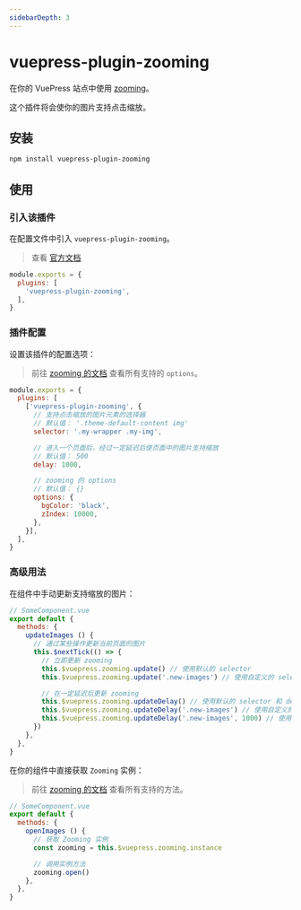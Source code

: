```yaml
---
sidebarDepth: 3
---
```


# vuepress-plugin-zooming <GitHubLink repo="vuepress/vuepress-plugin-zooming"/>

在你的 VuePress 站点中使用 [zooming](https://github.com/kingdido999/zooming)。

这个插件将会使你的图片支持点击缩放。

## 安装

```sh
npm install vuepress-plugin-zooming
```

## 使用

### 引入该插件

在配置文件中引入 `vuepress-plugin-zooming`。

> 查看 [官方文档](https://v1.vuepress.vuejs.org/zh/plugin/using-a-plugin.html)

```js
module.exports = {
  plugins: [
    'vuepress-plugin-zooming',
  ],
}
```

### 插件配置

设置该插件的配置选项：

> 前往 [zooming 的文档](https://desmonding.me/zooming/docs/#/configuration?id=options) 查看所有支持的 `options`。

```js
module.exports = {
  plugins: [
    ['vuepress-plugin-zooming', {
      // 支持点击缩放的图片元素的选择器
      // 默认值： '.theme-default-content img'
      selector: '.my-wrapper .my-img',

      // 进入一个页面后，经过一定延迟后使页面中的图片支持缩放
      // 默认值： 500
      delay: 1000,

      // zooming 的 options
      // 默认值： {}
      options: {
        bgColor: 'black',
        zIndex: 10000,
      },
    }],
  ],
}
```

### 高级用法

在组件中手动更新支持缩放的图片：

```js
// SomeComponent.vue
export default {
  methods: {
    updateImages () {
      // 通过某些操作更新当前页面的图片
      this.$nextTick(() => {
        // 立即更新 zooming
        this.$vuepress.zooming.update() // 使用默认的 selector
        this.$vuepress.zooming.update('.new-images') // 使用自定义的 selector

        // 在一定延迟后更新 zooming
        this.$vuepress.zooming.updateDelay() // 使用默认的 selector 和 delay
        this.$vuepress.zooming.updateDelay('.new-images') // 使用自定义的 selector 和默认的 delay
        this.$vuepress.zooming.updateDelay('.new-images', 1000) // 使用自定义的 selector 和 delay
      })
    },
  },
}
```

在你的组件中直接获取 `Zooming` 实例：

> 前往 [zooming 的文档](https://desmonding.me/zooming/docs/#/api-reference) 查看所有支持的方法。

```js
// SomeComponent.vue
export default {
  methods: {
    openImages () {
      // 获取 Zooming 实例
      const zooming = this.$vuepress.zooming.instance

      // 调用实例方法
      zooming.open()
    },
  },
}
```
